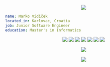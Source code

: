 <p align="center">
  <img src="https://forthebadge.com/images/badges/not-a-bug-a-feature.svg">
</p>

```yaml
name: Marko Vidiček
located_in: Karlovac, Croatia
job: Junior Software Engineer
education: Master's in Informatics
```
<p align="center">
  <img src="https://img.shields.io/badge/C%20Sharp-239120?logo=csharp&logoColor=fff&style=flat-square">
  <img src="https://img.shields.io/badge/.NET-512BD4?logo=dotnet&logoColor=fff&style=flat-square">
  <img src="https://img.shields.io/badge/TypeScript-3178C6?logo=typescript&logoColor=fff&style=flat-square">
   <img src="https://img.shields.io/badge/Angular-E23237?logo=angular&logoColor=fff&style=flat-square">
  <img src="https://img.shields.io/badge/React-61DAFB?logo=react&logoColor=000&style=flat-square">
  <img src="https://img.shields.io/badge/Next.js-000?logo=nextdotjs&logoColor=fff&style=flat-square">
  <img src="https://img.shields.io/badge/Astro-FF5D01?logo=astro&logoColor=fff&style=flat-square">
 </p>

<p align="center" >
  <a href="https://github.com/anuraghazra/github-readme-stats">
    <img align="center" src="https://github-readme-stats.vercel.app/api?username=MVidicek&show_icons=true&theme=github_dark_dimmed" />
  </a>
  <div align="center" style="margin-top: 1rem">
    <a href="https://github.com/anuraghazra/github-readme-stats">
      <img align="center" src="https://github-readme-stats.vercel.app/api/top-langs/?username=Mvidicek&theme=github_dark_dimmed&layout=compact" />
    </a>
  </div>
</p>                                                                                                        
